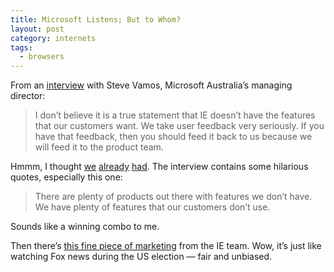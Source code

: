 ```yaml
---
title: Microsoft Listens; But to Whom?
layout: post
category: internets
tags:
  - browsers
---
```

From an [interview][1] with Steve Vamos, Microsoft Australia’s managing director:

> I don’t believe it is a true statement that IE doesn’t have the features that our customers want. We take user feedback very seriously. If you have that feedback, then you should feed it back to us because we will feed it to the product team.

Hmmm, I thought [we][2] [already][3] [had][4]. The interview contains some hilarious quotes, especially this one:

> There are plenty of products out there with features we don’t have. We have plenty of features that our customers don’t use.

Sounds like a winning combo to me.

Then there’s [this fine piece of marketing][5] from the IE team. Wow, it’s just like watching Fox news during the US election — fair and unbiased.

 [1]: http://news.com.com/Microsoft+says+Firefox+not+a+threat+to+IE/2100-1032_3-5448719.html "CNET Article: MS says Firefox not a threat"
 [2]: http://radio.weblogs.com/0001011/2004/01/14.html#a6186 "Scoble: IE conversation is great"
 [3]: http://www.petitiononline.com/msiepng/petition.html "PNG Support for IE - Petition"
 [4]: http://channel9.msdn.com/ "MSDN Developer forums"
 [5]: http://blogs.msdn.com/ie/archive/2004/11/09/254596.aspx "IE Blog: Why I Like Windows"
